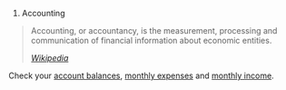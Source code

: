 <ol class="breadcrumb">
  <li class="active">Accounting</li>
</ol>

<blockquote>
  <p>Accounting, or accountancy, is the measurement, processing and communication of financial information about economic entities.</p>
  <footer><a href="https://en.wikipedia.org/wiki/Accounting"><cite title="Wikipedia - Accounting">Wikipedia</cite></a></footer>
</blockquote>

Check your [account balances][1], [monthly expenses][2] and [monthly income][3].

[1]: /accounting/balance
[2]: /accounting/monthly-expenses
[3]: /accounting/monthly-income
